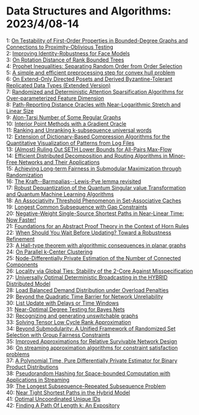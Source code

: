 # Data Structures and Algorithms: 2023/4/08-14  
1: [On Testability of First-Order Properties in Bounded-Degree Graphs and  Connections to Proximity-Oblivious Testing](https://doi.org/10.48550/arXiv.2304.03810)  
2: [Improving Identity-Robustness for Face Models](https://doi.org/10.48550/arXiv.2304.03838)  
3: [On Rotation Distance of Rank Bounded Trees](https://doi.org/10.48550/arXiv.2304.03985)  
4: [Prophet Inequalities: Separating Random Order from Order Selection](https://doi.org/10.48550/arXiv.2304.04024)  
5: [A simple and efficient preprocessing step for convex hull problem](https://doi.org/10.48550/arXiv.2304.04196)  
6: [On Extend-Only Directed Posets and Derived Byzantine-Tolerant Replicated  Data Types (Extended Version)](https://doi.org/10.48550/arXiv.2304.04318)  
7: [Randomized and Deterministic Attention Sparsification Algorithms for  Over-parameterized Feature Dimension](https://doi.org/10.48550/arXiv.2304.04397)  
8: [Path-Reporting Distance Oracles with Near-Logarithmic Stretch and Linear  Size](https://doi.org/10.48550/arXiv.2304.04445)  
9: [Alon-Tarsi Number of Some Regular Graphs](https://doi.org/10.48550/arXiv.2304.04531)  
10: [Interior Point Methods with a Gradient Oracle](https://doi.org/10.48550/arXiv.2304.04550)  
11: [Ranking and Unranking k-subsequence universal words](https://doi.org/10.48550/arXiv.2304.04583)  
12: [Extension of Dictionary-Based Compression Algorithms for the  Quantitative Visualization of Patterns from Log Files](https://doi.org/10.48550/arXiv.2304.04631)  
13: [(Almost) Ruling Out SETH Lower Bounds for All-Pairs Max-Flow](https://doi.org/10.48550/arXiv.2304.04667)  
14: [Efficient Distributed Decomposition and Routing Algorithms in Minor-Free  Networks and Their Applications](https://doi.org/10.48550/arXiv.2304.04699)  
15: [Achieving Long-term Fairness in Submodular Maximization through  Randomization](https://doi.org/10.48550/arXiv.2304.04700)  
16: [The Kraft--Barmpalias--Lewis-Pye lemma revisited](https://doi.org/10.48550/arXiv.2304.04852)  
17: [Robust Dequantization of the Quantum Singular value Transformation and  Quantum Machine Learning Algorithms](https://doi.org/10.48550/arXiv.2304.04932)  
18: [An Associativity Threshold Phenomenon in Set-Associative Caches](https://doi.org/10.48550/arXiv.2304.04954)  
19: [Longest Common Subsequence with Gap Constraints](https://doi.org/10.48550/arXiv.2304.05270)  
20: [Negative-Weight Single-Source Shortest Paths in Near-Linear Time: Now  Faster!](https://doi.org/10.48550/arXiv.2304.05279)  
21: [Foundations for an Abstract Proof Theory in the Context of Horn Rules](https://doi.org/10.48550/arXiv.2304.05697)  
22: [When Should You Wait Before Updating? Toward a Robustness Refinement](https://doi.org/10.48550/arXiv.2304.05831)  
23: [A Hall-type theorem with algorithmic consequences in planar graphs](https://doi.org/10.48550/arXiv.2304.05859)  
24: [On Parallel k-Center Clustering](https://doi.org/10.48550/arXiv.2304.05883)  
25: [Node-Differentially Private Estimation of the Number of Connected  Components](https://doi.org/10.48550/arXiv.2304.05890)  
26: [Locality via Global Ties: Stability of the 2-Core Against  Misspecification](https://doi.org/10.48550/arXiv.2304.06170)  
27: [Universally Optimal Deterministic Broadcasting in the HYBRID Distributed  Model](https://doi.org/10.48550/arXiv.2304.06317)  
28: [Load Balanced Demand Distribution under Overload Penalties](https://doi.org/10.48550/arXiv.2304.06543)  
29: [Beyond the Quadratic Time Barrier for Network Unreliability](https://doi.org/10.48550/arXiv.2304.06552)  
30: [List Update with Delays or Time Windows](https://doi.org/10.48550/arXiv.2304.06565)  
31: [Near-Optimal Degree Testing for Bayes Nets](https://doi.org/10.48550/arXiv.2304.06733)  
32: [Recognizing and generating unswitchable graphs](https://doi.org/10.48550/arXiv.2304.12381)  
33: [Solving Tensor Low Cycle Rank Approximation](https://doi.org/10.48550/arXiv.2304.06594)  
34: [Beyond Submodularity: A Unified Framework of Randomized Set Selection  with Group Fairness Constraints](https://doi.org/10.48550/arXiv.2304.06596)  
35: [Improved Approximations for Relative Survivable Network Design](https://doi.org/10.48550/arXiv.2304.06656)  
36: [On streaming approximation algorithms for constraint satisfaction  problems](https://doi.org/10.48550/arXiv.2304.06664)  
37: [A Polynomial Time, Pure Differentially Private Estimator for Binary  Product Distributions](https://doi.org/10.48550/arXiv.2304.06787)  
38: [Pseudorandom Hashing for Space-bounded Computation with Applications in  Streaming](https://doi.org/10.48550/arXiv.2304.06853)  
39: [The Longest Subsequence-Repeated Subsequence Problem](https://doi.org/10.48550/arXiv.2304.06862)  
40: [Near Tight Shortest Paths in the Hybrid Model](https://doi.org/10.48550/arXiv.2304.07107)  
41: [Optimal Uncoordinated Unique IDs](https://doi.org/10.48550/arXiv.2304.07109)  
42: [Finding A Path Of Length k: An Expository](https://doi.org/10.48550/arXiv.2304.08300)  